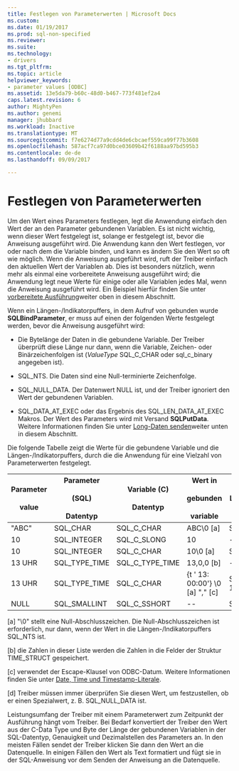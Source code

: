 ```yaml
---
title: Festlegen von Parameterwerten | Microsoft Docs
ms.custom: 
ms.date: 01/19/2017
ms.prod: sql-non-specified
ms.reviewer: 
ms.suite: 
ms.technology:
- drivers
ms.tgt_pltfrm: 
ms.topic: article
helpviewer_keywords:
- parameter values [ODBC]
ms.assetid: 13e5da79-b60c-48d0-b467-773f481ef2a4
caps.latest.revision: 6
author: MightyPen
ms.author: genemi
manager: jhubbard
ms.workload: Inactive
ms.translationtype: MT
ms.sourcegitcommit: f7e6274d77a9cdd4de6cbcaef559ca99f77b3608
ms.openlocfilehash: 587acf7ca97d0bce03609b42f6188aa97bd595b3
ms.contentlocale: de-de
ms.lasthandoff: 09/09/2017

---
```

# <a name="setting-parameter-values"></a>Festlegen von Parameterwerten
Um den Wert eines Parameters festlegen, legt die Anwendung einfach den Wert der an den Parameter gebundenen Variablen. Es ist nicht wichtig, wenn dieser Wert festgelegt ist, solange er festgelegt ist, bevor die Anweisung ausgeführt wird. Die Anwendung kann den Wert festlegen, vor oder nach dem die Variable binden, und kann es ändern Sie den Wert so oft wie möglich. Wenn die Anweisung ausgeführt wird, ruft der Treiber einfach den aktuellen Wert der Variablen ab. Dies ist besonders nützlich, wenn mehr als einmal eine vorbereitete Anweisung ausgeführt wird; die Anwendung legt neue Werte für einige oder alle Variablen jedes Mal, wenn die Anweisung ausgeführt wird. Ein Beispiel hierfür finden Sie unter [vorbereitete Ausführung](../../../odbc/reference/develop-app/prepared-execution-odbc.md)weiter oben in diesem Abschnitt.  
  
 Wenn ein Längen-/Indikatorpuffers, in dem Aufruf von gebunden wurde **SQLBindParameter**, er muss auf einen der folgenden Werte festgelegt werden, bevor die Anweisung ausgeführt wird:  
  
-   Die Bytelänge der Daten in die gebundene Variable. Der Treiber überprüft diese Länge nur dann, wenn die Variable, Zeichen- oder Binärzeichenfolgen ist (*ValueType* SQL_C_CHAR oder sql_c_binary angegeben ist).  
  
-   SQL_NTS. Die Daten sind eine Null-terminierte Zeichenfolge.  
  
-   SQL_NULL_DATA. Der Datenwert NULL ist, und der Treiber ignoriert den Wert der gebundenen Variablen.  
  
-   SQL_DATA_AT_EXEC oder das Ergebnis des SQL_LEN_DATA_AT_EXEC Makros. Der Wert des Parameters wird mit Versand **SQLPutData**. Weitere Informationen finden Sie unter [Long-Daten senden](../../../odbc/reference/develop-app/sending-long-data.md)weiter unten in diesem Abschnitt.  
  
 Die folgende Tabelle zeigt die Werte für die gebundene Variable und die Längen-/Indikatorpuffers, durch die die Anwendung für eine Vielzahl von Parameterwerten festgelegt.  
  
|Parameter<br /><br /> value|Parameter<br /><br /> (SQL)<br /><br /> Datentyp|Variable (C)<br /><br /> Datentyp|Wert in<br /><br /> gebunden<br /><br /> variable|Wert in<br /><br /> Länge-Indikator<br /><br /> Puffer [d]|  
|-------------------------|-----------------------------------------|----------------------------------|-------------------------------------|----------------------------------------------------|  
|"ABC"|SQL_CHAR|SQL_C_CHAR|ABC\0 [a]|SQL_NTS oder 3|  
|10|SQL_INTEGER|SQL_C_SLONG|10|--|  
|10|SQL_INTEGER|SQL_C_CHAR|10\0 [a]|SQL_NTS oder 2|  
|13 UHR|SQL_TYPE_TIME|SQL_C_TYPE_TIME|13,0,0 [b]|--|  
|13 UHR|SQL_TYPE_TIME|SQL_C_CHAR|{t ' 13: 00:00'} \0 [a] "," [c]|SQL_NTS oder 14|  
|NULL|SQL_SMALLINT|SQL_C_SSHORT|--|SQL_NULL_DATA|  
  
 [a] "\0" stellt eine Null-Abschlusszeichen. Die Null-Abschlusszeichen ist erforderlich, nur dann, wenn der Wert in die Längen-/Indikatorpuffers SQL_NTS ist.  
  
 [b] die Zahlen in dieser Liste werden die Zahlen in die Felder der Struktur TIME_STRUCT gespeichert.  
  
 [c] verwendet der Escape-Klausel von ODBC-Datum. Weitere Informationen finden Sie unter [Date, Time und Timestamp-Literale](../../../odbc/reference/develop-app/date-time-and-timestamp-literals.md).  
  
 [d] Treiber müssen immer überprüfen Sie diesen Wert, um festzustellen, ob er einen Spezialwert, z. B. SQL_NULL_DATA ist.  
  
 Leistungsumfang der Treiber mit einem Parameterwert zum Zeitpunkt der Ausführung hängt vom Treiber. Bei Bedarf konvertiert der Treiber den Wert aus der C-Data Type und Byte der Länge der gebundenen Variablen in der SQL-Datentyp, Genauigkeit und Dezimalstellen des Parameters an. In den meisten Fällen sendet der Treiber klicken Sie dann den Wert an die Datenquelle. In einigen Fällen den Wert als Text formatiert und fügt sie in der SQL-Anweisung vor dem Senden der Anweisung an die Datenquelle.

